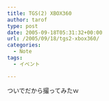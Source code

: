```yaml
---
title: TGS(2) XBOX360
author: tarof
type: post
date: 2005-09-18T05:31:32+00:00
url: /2005/09/18/tgs2-xbox360/
categories:
  - Note
tags:
  - イベント

---
```

ついでだから撮ってみたｗ
